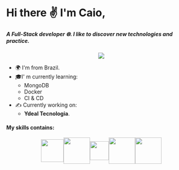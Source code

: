 # Hi there ✌ I'm Caio,
##### A Full-Stack developer 🌐. I like to discover new technologies and practice.
<p align="center">
<img src= "https://github-readme-stats.vercel.app/api?username=bug4do&show_icons=true">
</p>

- 🌍 I'm from Brazil.
- 🎓I' m currently learning:
	- MongoDB
	- Docker
	- CI & CD
- ✍ Currently working on:
	- **Ydeal Tecnologia**.
#### My skills contains:

<div style="display: flex; justify-content: center;align-items: center">
	<img src="https://inforchannel.com.br/wp-content/uploads/2021/03/e2d2f80e-java-logo-1.png" height=60>	<img src="https://upload.wikimedia.org/wikipedia/commons/6/64/Expressjs.png" width=70>	<img src="https://logospng.org/download/node-js/logo-node-js-1024.png" height=50>	<img src="https://marcas-logos.net/wp-content/uploads/2020/11/MySQL-logo.png" height=70>	<img src="https://upload.wikimedia.org/wikipedia/commons/thumb/e/e0/Git-logo.svg/1280px-Git-logo.svg.png" width=70>
</div>
